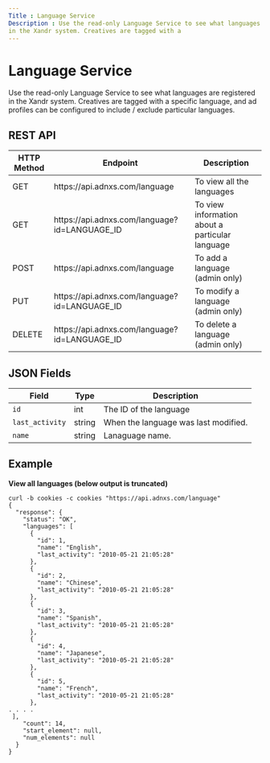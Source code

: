 ```yaml
---
Title : Language Service
Description : Use the read-only Language Service to see what languages are registered
in the Xandr system. Creatives are tagged with a
---
```



# Language Service



Use the read-only Language Service to see what languages are registered
in the Xandr system. Creatives are tagged with a
specific language, and ad profiles can be configured to include /
exclude particular languages.



## REST API

<table class="table">
<thead class="thead">
<tr class="header row">
<th id="ID-0000877a__entry__1" class="entry colsep-1 rowsep-1">HTTP
Method</th>
<th id="ID-0000877a__entry__2"
class="entry colsep-1 rowsep-1">Endpoint</th>
<th id="ID-0000877a__entry__3"
class="entry colsep-1 rowsep-1">Description</th>
</tr>
</thead>
<tbody class="tbody">
<tr class="odd row">
<td class="entry colsep-1 rowsep-1"
headers="ID-0000877a__entry__1">GET</td>
<td class="entry colsep-1 rowsep-1"
headers="ID-0000877a__entry__2">https://api.<span
class="ph">adnxs.com/language</td>
<td class="entry colsep-1 rowsep-1" headers="ID-0000877a__entry__3">To
view all the languages</td>
</tr>
<tr class="even row">
<td class="entry colsep-1 rowsep-1"
headers="ID-0000877a__entry__1">GET</td>
<td class="entry colsep-1 rowsep-1"
headers="ID-0000877a__entry__2">https://api.<span
class="ph">adnxs.com/language?id=LANGUAGE_ID</td>
<td class="entry colsep-1 rowsep-1" headers="ID-0000877a__entry__3">To
view information about a particular language</td>
</tr>
<tr class="odd row">
<td class="entry colsep-1 rowsep-1"
headers="ID-0000877a__entry__1">POST</td>
<td class="entry colsep-1 rowsep-1"
headers="ID-0000877a__entry__2">https://api.<span
class="ph">adnxs.com/language</td>
<td class="entry colsep-1 rowsep-1" headers="ID-0000877a__entry__3">To
add a language (admin only)</td>
</tr>
<tr class="even row">
<td class="entry colsep-1 rowsep-1"
headers="ID-0000877a__entry__1">PUT</td>
<td class="entry colsep-1 rowsep-1"
headers="ID-0000877a__entry__2">https://api.<span
class="ph">adnxs.com/language?id=LANGUAGE_ID</td>
<td class="entry colsep-1 rowsep-1" headers="ID-0000877a__entry__3">To
modify a language (admin only)</td>
</tr>
<tr class="odd row">
<td class="entry colsep-1 rowsep-1"
headers="ID-0000877a__entry__1">DELETE</td>
<td class="entry colsep-1 rowsep-1"
headers="ID-0000877a__entry__2">https://api.<span
class="ph">adnxs.com/language?id=LANGUAGE_ID</td>
<td class="entry colsep-1 rowsep-1" headers="ID-0000877a__entry__3">To
delete a language (admin only)</td>
</tr>
</tbody>
</table>





## JSON Fields

<table class="table">
<thead class="thead">
<tr class="header row">
<th id="ID-0000877a__entry__19"
class="entry colsep-1 rowsep-1">Field</th>
<th id="ID-0000877a__entry__20"
class="entry colsep-1 rowsep-1">Type</th>
<th id="ID-0000877a__entry__21"
class="entry colsep-1 rowsep-1">Description</th>
</tr>
</thead>
<tbody class="tbody">
<tr class="odd row">
<td class="entry colsep-1 rowsep-1"
headers="ID-0000877a__entry__19"><code class="ph codeph">id</code></td>
<td class="entry colsep-1 rowsep-1"
headers="ID-0000877a__entry__20">int</td>
<td class="entry colsep-1 rowsep-1" headers="ID-0000877a__entry__21">The
ID of the language</td>
</tr>
<tr class="even row">
<td class="entry colsep-1 rowsep-1"
headers="ID-0000877a__entry__19"><code
class="ph codeph">last_activity</code></td>
<td class="entry colsep-1 rowsep-1"
headers="ID-0000877a__entry__20">string</td>
<td class="entry colsep-1 rowsep-1"
headers="ID-0000877a__entry__21">When the language was last
modified.</td>
</tr>
<tr class="odd row">
<td class="entry colsep-1 rowsep-1"
headers="ID-0000877a__entry__19"><code
class="ph codeph">name</code></td>
<td class="entry colsep-1 rowsep-1"
headers="ID-0000877a__entry__20">string</td>
<td class="entry colsep-1 rowsep-1"
headers="ID-0000877a__entry__21">Lanaguage name.</td>
</tr>
</tbody>
</table>





## Example

**View all languages (below output is truncated)**

``` pre
curl -b cookies -c cookies "https://api.adnxs.com/language"
{
  "response": {
    "status": "OK",
    "languages": [
      {
        "id": 1,
        "name": "English",
        "last_activity": "2010-05-21 21:05:28"
      },
      {
        "id": 2,
        "name": "Chinese",
        "last_activity": "2010-05-21 21:05:28"
      },
      {
        "id": 3,
        "name": "Spanish",
        "last_activity": "2010-05-21 21:05:28"
      },
      {
        "id": 4,
        "name": "Japanese",
        "last_activity": "2010-05-21 21:05:28"
      },
      {
        "id": 5,
        "name": "French",
        "last_activity": "2010-05-21 21:05:28"
      },
. . . .
 ],
    "count": 14,
    "start_element": null,
    "num_elements": null
  }
}
```







